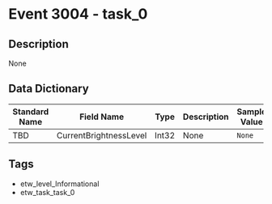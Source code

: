 # Event 3004 - task_0

## Description
None

## Data Dictionary
|Standard Name|Field Name|Type|Description|Sample Value|
|---|---|---|---|---|
|TBD|CurrentBrightnessLevel|Int32|None|`None`|

## Tags
* etw_level_Informational
* etw_task_task_0